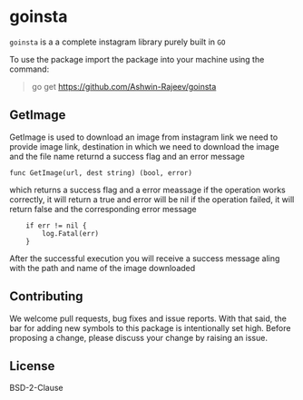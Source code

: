 # goinsta

`goinsta` is a a complete instagram library purely built in `GO`

To use the package import the package into your machine using the command:

> go get https://github.com/Ashwin-Rajeev/goinsta

## GetImage
GetImage is used to download an image from instagram link
we need to provide image link, destination in which we
need to download the image and the file name
returnd a success flag and an error message

```func GetImage(url, dest string) (bool, error)```

which returns a success flag and a error meassage
if the operation works correctly, it will return a true and error will be nil
if the operation failed, it will return false and the corresponding error message

```_, err := goinsta.GetImage("https://www.instagram.com/dyfgsuyswyer47477834982","/home/user/")
	if err != nil {
		log.Fatal(err)
	}
```

After the successful execution you will receive a
success message aling with the path and name of the image downloaded


## Contributing

We welcome pull requests, bug fixes and issue reports. With that said, the bar for adding new symbols to this package is intentionally set high. Before proposing a change, please discuss your change by raising an issue.

## License

BSD-2-Clause
